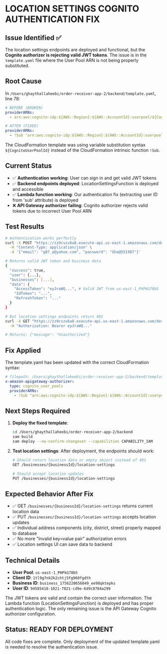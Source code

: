 # LOCATION SETTINGS COGNITO AUTHENTICATION FIX

## Issue Identified ✅

The location settings endpoints are deployed and functional, but the **Cognito authorizer is rejecting valid JWT tokens**. The issue is in the `template.yaml` file where the User Pool ARN is not being properly substituted.

## Root Cause

In `/Users/ghaythallaheebi/order-receiver-app-2/backend/template.yaml`, line 78:

```yaml
# BEFORE (BROKEN)
providerARNs:
  - arn:aws:cognito-idp:${AWS::Region}:${AWS::AccountId}:userpool/${CognitoUserPoolId}

# AFTER (FIXED)
providerARNs:
  - !Sub "arn:aws:cognito-idp:${AWS::Region}:${AWS::AccountId}:userpool/${CognitoUserPoolId}"
```

The CloudFormation template was using variable substitution syntax `${CognitoUserPoolId}` instead of the CloudFormation intrinsic function `!Sub`.

## Current Status

- ✅ **Authentication working**: User can sign in and get valid JWT tokens
- ✅ **Backend endpoints deployed**: LocationSettingsFunction is deployed and accessible
- ✅ **Lambda function working**: Our authentication fix (extracting user ID from 'sub' attribute) is deployed
- ❌ **API Gateway authorizer failing**: Cognito authorizer rejects valid tokens due to incorrect User Pool ARN

## Test Results

```bash
# Authentication works perfectly
curl -X POST "https://zz9cszv6a8.execute-api.us-east-1.amazonaws.com/dev/auth/signin" \
  -H "Content-Type: application/json" \
  -d '{"email": "g87_a@yahoo.com", "password": "Gha@551987"}'

# Returns valid JWT token and business data
{
  "success": true,
  "user": {...},
  "businesses": [...],
  "data": {
    "AccessToken": "eyJraWQ...", # Valid JWT from us-east-1_PHPkG78b5
    "IdToken": "...",
    "RefreshToken": "..."
  }
}

# But location settings endpoints return 401
curl -X GET "https://zz9cszv6a8.execute-api.us-east-1.amazonaws.com/dev/businesses/business_1756220656049_ee98qktepks/location-settings" \
  -H "Authorization: Bearer eyJraWQ..." 

# Returns: {"message": "Unauthorized"}
```

## Fix Applied

The template.yaml has been updated with the correct CloudFormation syntax:

```yaml
# filepath: /Users/ghaythallaheebi/order-receiver-app-2/backend/template.yaml (lines 76-79)
x-amazon-apigateway-authorizer:
  type: cognito_user_pools
  providerARNs:
    - !Sub "arn:aws:cognito-idp:${AWS::Region}:${AWS::AccountId}:userpool/${CognitoUserPoolId}"
```

## Next Steps Required

1. **Deploy the fixed template**: 
   ```bash
   cd /Users/ghaythallaheebi/order-receiver-app-2/backend
   sam build
   sam deploy --no-confirm-changeset --capabilities CAPABILITY_IAM
   ```

2. **Test location settings**: After deployment, the endpoints should work:
   ```bash
   # Should return location data or empty object instead of 401
   GET /businesses/{businessId}/location-settings
   
   # Should accept location updates
   PUT /businesses/{businessId}/location-settings
   ```

## Expected Behavior After Fix

- ✅ GET `/businesses/{businessId}/location-settings` returns current location data
- ✅ PUT `/businesses/{businessId}/location-settings` accepts location updates
- ✅ Individual address components (city, district, street) properly mapped to database
- ✅ No more "Invalid key=value pair" authorization errors
- ✅ Location settings UI can save data to backend

## Technical Details

- **User Pool**: `us-east-1_PHPkG78b5` 
- **Client ID**: `1tl9g7nk2k2chtj5fg960fgdth`
- **Business ID**: `business_1756220656049_ee98qktepks`
- **User ID**: `94585418-1021-7021-cd9e-6d9c8784a299`

The JWT tokens are valid and contain the correct user information. The Lambda function (LocationSettingsFunction) is deployed and has proper authentication logic. The only remaining issue is the API Gateway Cognito authorizer configuration.

## Status: READY FOR DEPLOYMENT

All code fixes are complete. Only deployment of the updated template.yaml is needed to resolve the authentication issue.
